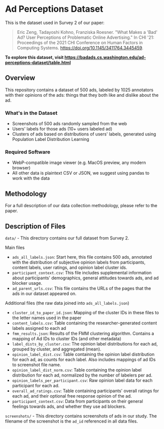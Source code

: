 # Ad Perceptions Dataset
This is the dataset used in Survey 2 of our paper:

> Eric Zeng, Tadayoshi Kohno, Franziska Roesner. "What Makes a 'Bad' Ad? User Perceptions of Problematic Online Advertising." In CHI '21: Proceedings of the 2021 CHI Conference on Human Factors in Computing Systems. https://doi.org/10.1145/3411764.3445459.

**To explore this dataset, visit https://badads.cs.washington.edu/ad-perceptions-dataset/table.html**

## Overview
This repository contains a dataset of 500 ads, labeled by 1025 annotators
with their opinions of the ads: things that they both like and dislike about
the ad.

### What's in the Dataset
- Screenshots of 500 ads randomly sampled from the web
- Users' labels for those ads (10+ users labeled ad)
- Clusters of ads based on distributions of users' labels, generated using
  Population Label Distribution Learning

### Required Software
- WebP-compatible image viewer (e.g. MacOS preview, any modern browser)
- All other data is plaintext CSV or JSON, we suggest using pandas to
   work with the data

## Methodology
For a full description of our data collection methodology, please refer to the
paper.

## Description of Files
`data/` - This directory contains our full dataset from Survey 2.

Main files
- `ads_all_labels.json`: Start here, this file contains 500 ads, annotated with
the distribution of subjective opinion labels from participants, content labels,
user ratings, and opinion label cluster ids.
- `participant_context.csv`: This file includes supplemental information about
participants' demographics, general attitudes towards ads, and ad blocker usage.
- `ad_parent_urls.csv`: This file contains the URLs of the pages that the ads
in our dataset appeared on.

Additional files (the raw data joined into `ads_all_labels.json`)
- `cluster_id_to_paper_id.json`: Mapping of the cluster IDs in these files to the letter names used in the paper
- `content_labels.csv`: Table containing the researcher-generated content labels assigned to each ad
- `fmm_results.json`: Results of the FMM clustering algorithm. Contains a mapping of Ad IDs to cluster IDs (and other metadata)
- `label_dists_by_cluster.csv`: The opinion label distributions for each ad, grouped by cluster, and aggregated (mean).
- `opinion_label_dist.csv`: Table containing the opinion label distribution for each ad, as counts for each label. Also includes mappings of ad IDs to screenshot file name.
- `opinion_label_dist_norm.csv`: Table containing the opinion label distribution for each ad, normalized by the number of labelers per ad.
- `opinion_labels_per_participant.csv`: Raw opinion label data for each participant for each ad.
- `overall_ad_ratings.csv`: Table containing participants' overall ratings for each ad, and their optional free response opinion of the ad.
- `participant_context.csv`: Data from participants on their general feelings towards ads, and whether they use ad blockers.

`screenshots/` - This directory contains screenshots of ads in our study.
The filename of the screenshot is the `ad_id` referenced in all data files.


